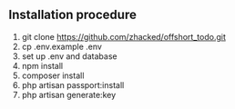 

## Installation procedure
1) git clone https://github.com/zhacked/offshort_todo.git
2) cp .env.example .env
3) set up .env and database
4) npm install
5) composer install
6) php artisan passport:install
7) php artisan generate:key

